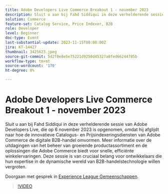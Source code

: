 ```yaml
---
title: Adobe Developers Live Commerce Breakout 1 - november 2023
description: Sluit u aan bij Fahd Siddiqui in deze verhelderende sessie van Adobe Developers Live, die op 6 november 2023 is opgenomen, omdat hij afglijdt naar hoe de innovatieve Catalogus- en Prijsindexeringsdiensten van Adobe Commerce de digitale B2B-handel omvormen. Meer informatie over de uitdagingen van het beheer van groeiende productassortiment en de oplossingen die Adobe Commerce biedt voor snelle, efficiënte winkelervaringen. Deze sessie is van cruciaal belang voor ontwikkelaars die hun expertise in de dynamische wereld van B2B-handelstechnologie willen vergroten.
solution: Commerce
feature-set: Catalog Service, Price Indexer, B2B
role: Developer
level: Beginner
doc-type: Event
last-substantial-update: 2023-11-15T00:00:00Z
jira: KT-14427
thumbnail: 3425623.jpeg
source-git-commit: 5d2f0e8e5e75221d9250d45327a8fed66244785b
workflow-type: tm+mt
source-wordcount: '170'
ht-degree: 0%

---
```



# Adobe Developers Live Commerce Breakout 1 - november 2023

Sluit u aan bij Fahd Siddiqui in deze verhelderende sessie van Adobe Developers Live, die op 6 november 2023 is opgenomen, omdat hij afglijdt naar hoe de innovatieve Catalogus- en Prijsindexeringsdiensten van Adobe Commerce de digitale B2B-handel omvormen. Meer informatie over de uitdagingen van het beheer van groeiende productassortiment en de oplossingen die Adobe Commerce biedt voor snelle, efficiënte winkelervaringen. Deze sessie is van cruciaal belang voor ontwikkelaars die hun expertise in de dynamische wereld van B2B-handelstechnologie willen vergroten.

Doorgaan met gesprek in [Experience League Gemeenschappen](https://adobe.ly/3rJfZcN).

>[!VIDEO](https://video.tv.adobe.com/v/3425623/?learn=on)